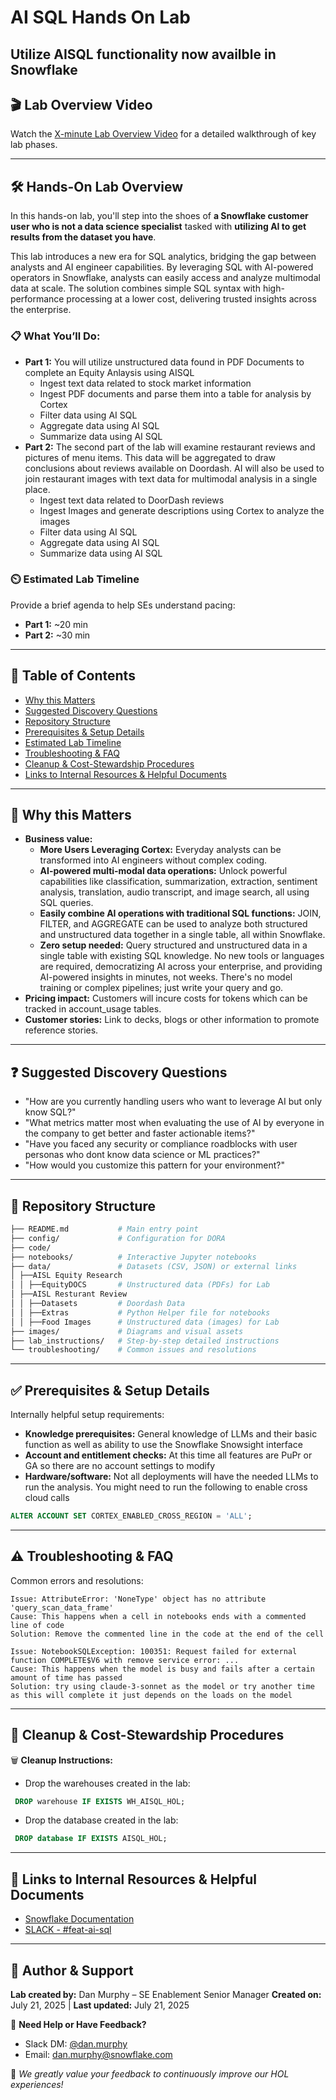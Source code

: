 # AI SQL Hands On Lab
**Utilize AISQL functionality now availble in Snowflake**
---

## 🎬 Lab Overview Video
Watch the [X-minute Lab Overview Video](overview.mp4) for a detailed walkthrough of key lab phases.

---

## 🛠️ Hands-On Lab Overview

In this hands-on lab, you'll step into the shoes of **a Snowflake customer user who is not a data science specialist** tasked with **utilizing AI to get results from the dataset you have**.

This lab introduces a new era for SQL analytics, bridging the gap between analysts and AI engineer capabilities. By leveraging SQL with AI-powered operators in Snowflake, analysts can easily access and analyze multimodal data at scale. The solution combines simple SQL syntax with high-performance processing at a lower cost, delivering trusted insights across the enterprise.

### 📋 What You’ll Do:
- **Part 1:** You will utilize unstructured data found in PDF Documents to complete an Equity Anlaysis using AISQL
  * Ingest text data related to stock market information
  * Ingest PDF documents and parse them into a table for analysis by Cortex
  * Filter data using AI SQL
  * Aggregate data using AI SQL
  * Summarize data using AI SQL
- **Part 2:** The second part of the lab will examine restaurant reviews and pictures of menu items. This data will be aggregated to draw conclusions about reviews available on Doordash. AI will also be used to join restaurant images with text data for multimodal analysis in a single place.
  * Ingest text data related to DoorDash reviews
  * Ingest Images and generate descriptions using Cortex to analyze the images
  * Filter data using AI SQL
  * Aggregate data using AI SQL
  * Summarize data using AI SQL

### ⏲️ Estimated Lab Timeline

Provide a brief agenda to help SEs understand pacing:

- **Part 1:** ~20 min
- **Part 2:** ~30 min
 
---

## 📖 Table of Contents

- [Why this Matters](#-why-this-matters)
- [Suggested Discovery Questions](#-suggested-discovery-questions)
- [Repository Structure](#-repository-structure)
- [Prerequisites & Setup Details](#-prerequisites--setup-details**)
- [Estimated Lab Timeline](#-estimated-lab-timeline)
- [Troubleshooting & FAQ](#%EF%B8%8F-troubleshooting--faq)
- [Cleanup & Cost-Stewardship Procedures](#-cleanup--cost-stewardship-procedures)
- [Links to Internal Resources & Helpful Documents](#-links-to-internal-resources--helpful-documents)

---

## 📌 Why this Matters

- **Business value:** 
  * **More Users Leveraging Cortex:** Everyday analysts can be transformed into AI engineers without complex coding.
  * **AI-powered multi-modal data operations:** Unlock powerful capabilities like classification, summarization, extraction, sentiment analysis, translation, audio transcript, and image search, all using SQL queries.
  * **Easily combine AI operations with traditional SQL functions:** JOIN, FILTER, and AGGREGATE can be used to analyze both structured and unstructured data together in a single table, all within Snowflake.
  * **Zero setup needed:** Query structured and unstructured data in a single table with existing SQL knowledge. No new tools or languages are required, democratizing AI across your enterprise, and providing AI-powered insights in minutes, not weeks. There's no model training or complex pipelines; just write your query and go.
- **Pricing impact:** Customers will incure costs for tokens which can be tracked in account_usage tables.
- **Customer stories:** Link to decks, blogs or other information to promote reference stories.

---

## ❓ Suggested Discovery Questions

- "How are you currently handling users who want to leverage AI but only know SQL?"
- "What metrics matter most when evaluating the use of AI by everyone in the company to get better and faster actionable items?"
- "Have you faced any security or compliance roadblocks with user personas who dont know data science or ML practices?"
- "How would you customize this pattern for your environment?"

---

## 📂 Repository Structure

```bash
├── README.md           # Main entry point
├── config/             # Configuration for DORA
├── code/               
├── notebooks/          # Interactive Jupyter notebooks
├── data/               # Datasets (CSV, JSON) or external links
│ ├──AISL Equity Research
│ │ ├──EquityDOCS       # Unstructured data (PDFs) for Lab
│ ├──AISL Resturant Review
│ │ ├──Datasets         # Doordash Data
│ │ ├──Extras           # Python Helper file for notebooks
│ │ ├──Food Images      # Unstructured data (images) for Lab
├── images/             # Diagrams and visual assets
├── lab_instructions/   # Step-by-step detailed instructions
└── troubleshooting/    # Common issues and resolutions
```
---

## ✅ Prerequisites & Setup Details

Internally helpful setup requirements:

- **Knowledge prerequisites:** General knowledge of LLMs and their basic function as well as ability to use the Snowflake Snowsight interface
- **Account and entitlement checks:** At this time all features are PuPr or GA so there are no account settings to modify
- **Hardware/software:** Not all deployments will have the needed LLMs to run the analysis.  You might need to run the following to enable cross cloud calls
```sql
ALTER ACCOUNT SET CORTEX_ENABLED_CROSS_REGION = 'ALL';
```

---


## ⚠️ Troubleshooting & FAQ

Common errors and resolutions:

```
Issue: AttributeError: 'NoneType' object has no attribute 'query_scan_data_frame'
Cause: This happens when a cell in notebooks ends with a commented line of code
Solution: Remove the commented line in the code at the end of the cell
```

```
Issue: NotebookSQLException: 100351: Request failed for external function COMPLETE$V6 with remove service error: ...
Cause: This happens when the model is busy and fails after a certain amount of time has passed
Solution: try using claude-3-sonnet as the model or try another time as this will complete it just depends on the loads on the model
```

---

## 🧹 Cleanup & Cost-Stewardship Procedures

🗑 **Cleanup Instructions:**
- Drop the warehouses created in the lab:
```sql
 DROP warehouse IF EXISTS WH_AISQL_HOL; 
 ```
- Drop the database created in the lab:
```sql
 DROP database IF EXISTS AISQL_HOL; 
 ```


---

## 🔗 Links to Internal Resources & Helpful Documents

- [Snowflake Documentation](https://docs.snowflake.com/en/user-guide/snowflake-cortex/aisql)
- [SLACK - #feat-ai-sql](#)

---

## 👤 Author & Support

**Lab created by:** Dan Murphy – SE Enablement Senior Manager
**Created on:** July 21, 2025 | **Last updated:** July 21, 2025

💬 **Need Help or Have Feedback?**  
- Slack DM: [@dan.murphy](https://snowflake.enterprise.slack.com/team/WEJR92JS2)  
- Email: [dan.murphy@snowflake.com](mailto:dan.murphy@snowflake.com)

🌟 *We greatly value your feedback to continuously improve our HOL experiences!*
